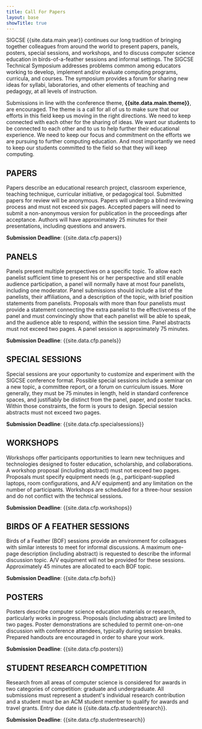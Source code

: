 ```yaml
---
title: Call For Papers
layout: base
showTitle: true
---
```


SIGCSE {{site.data.main.year}} continues our long tradition of bringing together colleagues from around the world to present papers, panels, posters, special sessions, and workshops, and to discuss computer science education in birds-of-a-feather sessions and informal settings. The SIGCSE Technical Symposium addresses problems common among educators working to develop, implement and/or evaluate computing programs, curricula, and courses. The symposium provides a forum for sharing new ideas for syllabi, laboratories, and other elements of teaching and pedagogy, at all levels of instruction. 

Submissions in line with the conference theme, **{{site.data.main.theme}}**, are encouraged. The theme is a call for all of us to make sure that our efforts in this field keep us moving in the right directions.  We need to keep connected with each other for the sharing of ideas.  We want our students to be connected to each other and to us to help further their educational experience.  We need to keep our focus and commitment on the efforts we are pursuing to further computing education.  And most importantly we need to keep our students committed to the field so that they will keep computing.

## PAPERS 

Papers describe an educational research project, classroom experience, teaching technique, curricular initiative, or pedagogical tool. Submitted papers for review will be anonymous. Papers will undergo a blind reviewing process and must not exceed six pages. Accepted papers will need to submit a non-anonymous version for publication in the proceedings after acceptance.  Authors will have approximately 25 minutes for their presentations, including questions and answers.

<div class="alert alert-warning">
<b>Submission Deadline</b>: {{site.data.cfp.papers}}
</div>

## PANELS 

Panels present multiple perspectives on a specific topic. To allow each panelist sufficient time to present his or her perspective and still enable audience participation, a panel will normally have at most four panelists, including one moderator. Panel submissions should include a list of the panelists, their affiliations, and a description of the topic, with brief position statements from panelists. Proposals with more than four panelists must provide a statement connecting the extra panelist to the effectiveness of the panel and must convincingly show that each panelist will be able to speak, and the audience able to respond, within the session time. Panel abstracts must not exceed two pages. A panel session is approximately 75 minutes.


<div class="alert alert-warning">
<b>Submission Deadline</b>: {{site.data.cfp.panels}}
</div>

## SPECIAL SESSIONS 

Special sessions are your opportunity to customize and experiment with the SIGCSE conference format. Possible special sessions include a seminar on a new topic, a committee report, or a forum on curriculum issues. More generally, they must be 75 minutes in length, held in standard conference spaces, and justifiably be distinct from the panel, paper, and poster tracks. Within those constraints, the form is yours to design. Special session abstracts must not exceed two pages.


<div class="alert alert-warning">
<b>Submission Deadline</b>: {{site.data.cfp.specialsessions}}
</div>

## WORKSHOPS

Workshops offer participants opportunities to learn new techniques and technologies designed to foster education, scholarship, and collaborations.  A workshop proposal (including abstract) must not exceed two pages.  Proposals must specify equipment needs (e.g., participant-supplied laptops, room configurations, and A/V equipment) and any limitation on the number of participants.  Workshops are scheduled for a three-hour session and do not conflict with the technical sessions.


<div class="alert alert-warning">
<b>Submission Deadline</b>: {{site.data.cfp.workshops}}
</div>

## BIRDS OF A FEATHER SESSIONS 

Birds of a Feather (BOF) sessions provide an environment for colleagues with similar interests to meet for informal discussions. A maximum one-page description (including abstract) is requested to describe the informal discussion topic. A/V equipment will not be provided for these sessions. Approximately 45 minutes are allocated to each BOF topic.

<div class="alert alert-warning">
<b>Submission Deadline</b>: {{site.data.cfp.bofs}}
</div>

## POSTERS 


Posters describe computer science education materials or research, particularly works in progress. Proposals (including abstract) are limited to two pages. Poster demonstrations are scheduled to permit one-on-one discussion with conference attendees, typically during session breaks. Prepared handouts are encouraged in order to share your work.  


<div class="alert alert-warning">
<b>Submission Deadline</b>: {{site.data.cfp.posters}}
</div>

## STUDENT RESEARCH COMPETITION

Research from all areas of computer science is considered for awards in two categories of competition: graduate and undergraduate. All submissions must represent a student's individual research contribution and a student must be an ACM student member to qualify for awards and travel grants. Entry due date is {{site.data.cfp.studentresearch}}.


<div class="alert alert-warning">
<b>Submission Deadline</b>: {{site.data.cfp.studentresearch}}
</div>